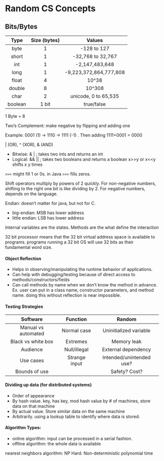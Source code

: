 # Random CS Concepts
## Bits/Bytes

| Type  | Size (bytes) | Values |
|:-----:|:------------:|:------:|
|byte   | 1            | -128 to 127 |
|short  | 1            | -32,768 to 32,767 |
|int    | 1            | -2,147,483,648 |
|long   | 1            | -9,223,372,864,777,808|
|float  | 4            | 10^38 |
|double | 8            | 10^308 |
|char   | 2            | unicode, 0 to 65,535 |
|boolean| 1 bit        | true/false

1 Byte = 8 

Two’s Complement:
make negative by flipping and adding one

Example: 0001 (1) -> 1110 -> 1111 (-1) . Then adding 1111+0001 = 0000

| (OR), ^ (XOR), & (AND)

* Bitwise: & | ; takes two ints and returns an int
* Logical: && || ; takes two booleans and returns a boolean
x>>y or x<<y shifts x y times

```>>>``` might fill 1 or 0s. in Java ```>>>``` fills zeros.

Shift operators multiply by powers of 2 quickly. For non-negative numbers, shifting to the right one bit is like dividing by 2. For negative numbers, depends on the language.

Endian: doesn’t matter for java, but not for C.

* big-endian: MSB has lower address
* little endian: LSB has lower address

Internal variables are the states. Methods are the what define the interaction

32 bit processor means that the 32 bit virtual address space is available to programs. programs running a 32 bit OS will use 32 bits as their fundamental word size. 

#### Object Reflection

* Helps in observing/manipulating the runtime behavior of applications.
* Can help with debugging/testing because of direct access to methods/constructors/fields
* Can call methods by name when we don’t know the method in advance. Ex. user can put in a class name, constructor parameters, and method name. doing this without reflection is near impossible.

#### Testing Strategies
| Software | Function | Random |
|:--:|:--:|:--:|
|Manual vs automated |Normal case|Uninitialized variable|
|Black vs white box|Extremes|Memory leak|
|Audience|Null/illegal| External dependency|
|Use cases|Strange input| Intended/unintended use?|
|Bounds of use| | Safety? Cost? |

#### Dividing up data (for distributed systems)

* Order of appearance
* By hash value. key, has key, mod hash value by # of machines, store data on that machine
* By actual value. Store similar data on the same machine
* Arbitrarily. using a lookup table to identify where data is stored. 

#### Algorithm Types:

* online algorithm: input can be processed in a serial fashion.
* offline algorithm: the whole data is available

nearest neighbors algorithm: NP Hard. Non-deterministic polynomial time
